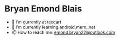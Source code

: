 <h1>Bryan Emond Blais</h1>

- 🔭 I’m currently at teccart
- 🌱 I’m currently learning android,mern,.net
- 📫 How to reach me: <a href="mailto:emond.bryan22@outlook.com">emond.bryan22@outlook.com</a>

<!--
**BryanEmond/BryanEmond** is a ✨ _special_ ✨ repository because its `README.md` (this file) appears on your GitHub profile.

- 🔭 I’m currently studying
- 🌱 I’m currently learning android,mern
- 📫 How to reach me:m
- ⚡ Fun fact: ...
-->
